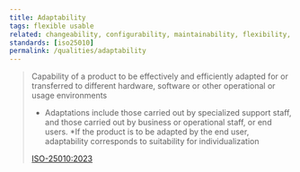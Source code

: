 ```yaml
---
title: Adaptability
tags: flexible usable
related: changeability, configurability, maintainability, flexibility, usability, scalability, elasticity
standards: [iso25010]
permalink: /qualities/adaptability
---
```


>Capability of a product to be effectively and efficiently adapted for or transferred to different hardware, software or other operational or usage environments
>
>* Adaptations include those carried out by specialized support staff, and those carried out by business or operational staff, or end users.
>*If the product is to be adapted by the end user, adaptability corresponds to suitability for individualization 
> 
>[ISO-25010:2023](/references/#iso-25010-2023)


